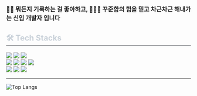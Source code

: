 ### ✍🏻 뭐든지 기록하는 걸 좋아하고, 🏃🏻‍♀️ 꾸준함의 힘을 믿고 차근차근 해내가는 신입 개발자 입니다
<h2 style="border-bottom: 1px solid #21262d; color: #c9d1d9;"> 🛠️ Tech Stacks </h2> 
<div>
<img src="https://img.shields.io/badge/Javascript-F7DF1E?style=for-the-badge&logo=Javascript&logoColor=white"/> <img src="https://img.shields.io/badge/TypeScript-3178C6?style=for-the-badge&logo=TypeScript&logoColor=white"/> <img src="https://img.shields.io/badge/React-61DAFB?style=for-the-badge&logo=React&logoColor=white"/> 
<br/>
<img src="https://img.shields.io/badge/Redux-764ABC?style=for-the-badge&logo=Redux&logoColor=white"/> <img src="https://img.shields.io/badge/Next.js-000000?style=for-the-badge&logo=Next.js&logoColor=white"/> <img src="https://img.shields.io/badge/Firebase-FFCA28?style=for-the-badge&logo=firebase&logoColor=white"/> <img src="https://img.shields.io/badge/MUI-007FFF?style=for-the-badge&logo=MUI&logoColor=white"/>
<br/>
<img src="https://img.shields.io/badge/GitHub-181717?style=for-the-badge&logo=GitHub&logoColor=white"/> <img src="https://img.shields.io/badge/Figma-F24E1E?style=for-the-badge&logo=Figma&logoColor=white"/> <img src="https://img.shields.io/badge/Notion-000000?style=for-the-badge&logo=Notion&logoColor=white"/> 
</div>

- - -

![Top Langs](https://github-readme-stats.vercel.app/api/top-langs/?username=Hana-Korea&layout=compact)



